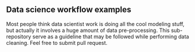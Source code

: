 ## Data science workflow examples
Most people think data scientist work is doing all the cool modeling stuff, but actually it involves a huge amount of data pre-processing. This sub-repository serve as a guideline that may be followed while performing data cleaning. Feel free to submit pull request.
